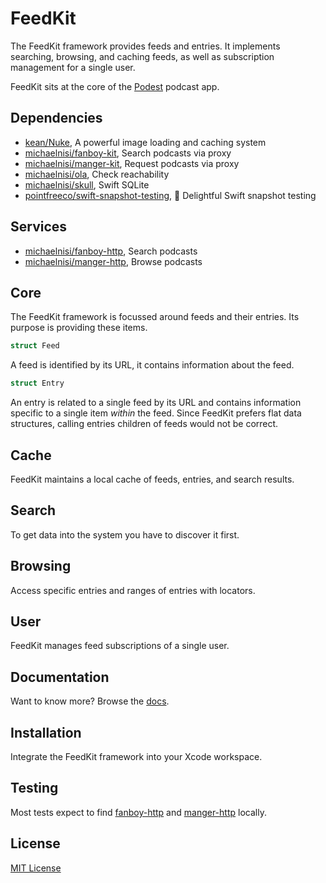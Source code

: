 # FeedKit

The FeedKit framework provides feeds and entries. It implements searching, browsing, and caching feeds, as well as subscription management for a single user.

FeedKit sits at the core of the [Podest](https://github.com/michaelnisi/podest) podcast app.

## Dependencies

- [kean/Nuke](https://github.com/kean/Nuke), A powerful image loading and caching system
- [michaelnisi/fanboy-kit](https://github.com/michaelnisi/fanboy-kit), Search podcasts via proxy
- [michaelnisi/manger-kit](https://github.com/michaelnisi/manger-kit), Request podcasts via proxy
- [michaelnisi/ola](https://github.com/michaelnisi/ola), Check reachability
- [michaelnisi/skull](https://github.com/michaelnisi/skull), Swift SQLite
- [pointfreeco/swift-snapshot-testing](https://github.com/pointfreeco/swift-snapshot-testing), 📸 Delightful Swift snapshot testing

## Services

- [michaelnisi/fanboy-http](https://github.com/michaelnisi/fanboy-http), Search podcasts
- [michaelnisi/manger-http](https://github.com/michaelnisi/manger-http), Browse podcasts

## Core

The FeedKit framework is focussed around feeds and their entries. Its purpose is providing these items.

```swift
struct Feed
```

A feed is identified by its URL, it contains information about the feed.

```swift
struct Entry
```

An entry is related to a single feed by its URL and contains information specific to a single item *within* the feed. Since FeedKit prefers flat data structures, calling entries children of feeds would not be correct.

## Cache

FeedKit maintains a local cache of feeds, entries, and search results.

## Search

To get data into the system you have to discover it first.

## Browsing

Access specific entries and ranges of entries with locators.

## User

FeedKit manages feed subscriptions of a single user.

## Documentation

Want to know more? Browse the [docs](https://michaelnisi.github.io/feedkit/).

## Installation

Integrate the FeedKit framework into your Xcode workspace.

## Testing

Most tests expect to find [fanboy-http](https://github.com/michaelnisi/fanboy-http) and [manger-http](https://github.com/michaelnisi/manger-http) locally.

## License

[MIT License](https://github.com/michaelnisi/feedkit/blob/master/LICENSE)
